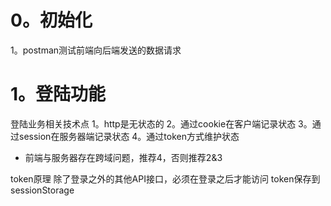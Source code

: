 # 0。初始化
1。postman测试前端向后端发送的数据请求
# 1。登陆功能

登陆业务相关技术点
1。http是无状态的
2。通过cookie在客户端记录状态
3。通过session在服务器端记录状态
4。通过token方式维护状态
- 前端与服务器存在跨域问题，推荐4，否则推荐2&3


token原理
除了登录之外的其他API接口，必须在登录之后才能访问
token保存到sessionStorage
